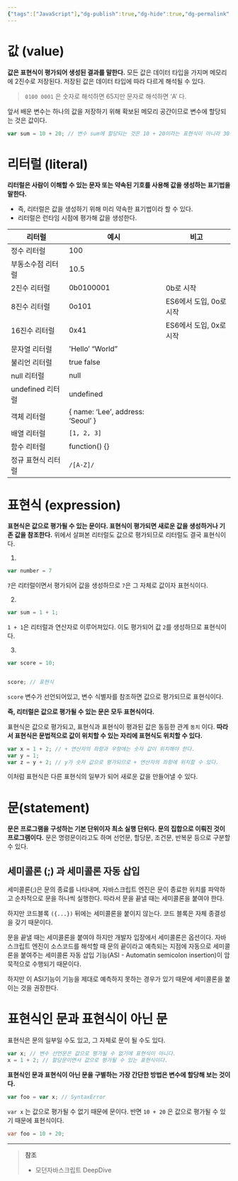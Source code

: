 ```yaml
---
{"tags":["JavaScript"],"dg-publish":true,"dg-hide":true,"dg-permalink":"/language/java-script/value/","permalink":"/language/java-script/value/","hide":true,"dgPassFrontmatter":true,"noteIcon":""}
---
```


# 값 (value)
**값은 표현식이 평가되어 생성된 결과를 말한다.**
모든 값은 데이터 타입을 가지며 메모리에 2진수로 저장된다. 저장된 값은 데이터 타입에 따라 다르게 해석될 수 있다.
>  `0100 0001` 은 숫자로 해석하면 65지만 문자로 해석하면 ‘A’ 다.

앞서 배운 변수는 하나의 값을 저장하기 위해 확보된 메모리 공간이므로 변수에 할당되는 것은 값이다.
```js
var sum = 10 + 20; // 변수 sum에 할당되는 것은 10 + 20이라는 표현식이 아니라 30이라는 값이다.
```

# 리터럴 (literal)
**리터럴은 사람이 이해할 수 있는 문자 또는 약속된 기호를 사용해 값을 생성하는 표기법을 말한다.**

- 즉, 리터럴은 값을 생성하기 위해 미리 약속한 표기법이라 할 수 있다.
- 리터럴은 런타임 시점에 평가해 값을 생성한다.

| **리터럴**         | **예시**                          | **비고**                |
| ------------------ | --------------------------------- | ----------------------- |
| 정수 리터럴        | 100                               |                         |
| 부동소수점 리터럴  | 10.5                              |                         |
| 2진수 리터럴       | 0b0100001                         | 0b로 시작               |
| 8진수 리터럴       | 0o101                             | ES6에서 도입, 0o로 시작 |
| 16진수 리터럴      | 0x41                              | ES6에서 도입, 0x로 시작 |
| 문자열 리터럴      | 'Hello’ “World”                   |                         |
| 불리언 리터럴      | true false                        |                         |
| null 리터럴        | null                              |                         |
| undefined 리터럴   | undefined                         |                         |
| 객체 리터럴        | { name: ‘Lee’, address: ‘Seoul’ } |                         |
| 배열 리터럴        | `[1, 2, 3]`                         |                         |
| 함수 리터럴        | function() {}                     |                         |
| 정규 표현식 리터럴 | `/[A-Z]/`                           |                         |

# 표현식 (expression)
**표현식은 값으로 평가될 수 있는 문이다. 표현식이 평가되면 새로운 값을 생성하거나 기존 값을 참조한다.**
위에서 살펴본 리터럴도 값으로 평가되므로 리터럴도 결국 표현식이다.

1. 
```js
var number = 7
```
`7`은 리터럴이면서 평가되어 값을 생성하므로 `7`은 그 자체로 값이자 표현식이다.

2. 
```js
var sum = 1 + 1;
```
`1 + 1`은 리터럴과 연산자로 이루어져있다. 이도 평가되어 값 `2`를 생성하므로 표현식이다.

3. 
```js
var score = 10;


score; // 표현식
```
`score` 변수가 선언되어있고, 변수 식별자를 참조하면 값으로 평가되므로 표현식이다.

**즉, 리터럴은 값으로 평가될 수 있는 문은 모두 표현식이다.**

표현식은 값으로 평가되고, 표현식과 표현식이 평과된 값은 동등한 관계 `동치` 이다. **따라서 표현식은 문법적으로 값이 위치할 수 있는 자리에 표현식도 위치할 수 있다.**

```js
var x = 1 + 2; // + 연산자의 좌항과 우항에는 숫자 값이 위치해야 한다.
var y = 1;
var z = y + 2; // y가 숫자 값으로 평가되므로 + 연산자의 좌항에 위치할 수 있다.
```
이처럼 표현식은 다른 표현식의 일부가 되어 새로운 값을 만들어낼 수 있다.


# 문(statement)
**문은 프로그램을 구성하는 기본 단위이자 최소 실행 단위다. 문의 집합으로 이뤄진 것이 프로그램이다.**
문은 명령문이라고도 하며 선언문, 할당문, 조건문, 반복문 등으로 구분할 수 있다.
## 세미콜론 (;) 과 세미콜론 자동 삽입 
세미콜론(;)은 문의 종료를 나타내며, 자바스크립트 엔진은 문이 종료한 위치를 파악하고 순차적으로 문을 하나씩 실행한다. 따라서 문을 끝낼 때는 세미콜론을 붙여야 한다.

하지만 코드블록 `({...})` 뒤에는 세미콜론을 붙이지 않는다. 코드 블록은 자체 종결성을 갖기 때문이다.

문을 끝낼 때는 세미콜론을 붙여야 하지만 개발자 입장에서 세미콜론은 옵션이다. 자바스크립트 엔진이 소스코드를 해석할 때 문의 끝이라고 예측되는 지점에 자동으로 세미콜론을 붙여주는 세미콜론 자동 삽입 기능(ASI - Automatin semicolon insertion)이 암묵적으로 수행되기 때문이다.

하지만 이 ASI기능이 기능을 제대로 예측하지 못하는 경우가 있기 때문에 세미콜론을 붙이는 것을 권장한다.

# 표현식인 문과 표현식이 아닌 문
표현식은 문의 일부일 수도 있고, 그 자체로 문이 될 수도 있다.
```js
var x; // 변수 선언문은 값으로 평가될 수 없기에 표현식이 아니다.
x = 1 + 2; // 할당문이면서 값으로 평가될 수 있는 표현식이다.
```

**표현식인 문과 표현식이 아닌 문을 구별하는 가장 간단한 방법은 변수에 할당해 보는 것이다.**
```js
var foo = var x; // SyntaxError
```

`var x` 는 값으로 평가될 수 없기 때문에 문이다. 반면 `10 + 20` 은 값으로 평가될 수 있기 때문에 표현식이다.
```java
var foo = 10 + 20;
```

---
> **참조**
> - 모던자바스크립트 DeepDive